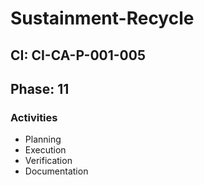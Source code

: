 # Sustainment-Recycle

## CI: CI-CA-P-001-005
## Phase: 11

### Activities
- Planning
- Execution
- Verification
- Documentation
